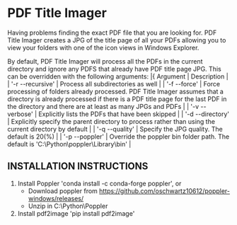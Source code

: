 # PDF Title Imager
  Having problems finding the exact PDF file that you are looking for. PDF Title Imager creates a JPG of the title page of all your PDFs allowing you to view your folders with one of the icon views in Windows Explorer.     

  By default, PDF Title Imager will process all the PDFs in the current directory and ignore any PDFS that already have PDF title page JPG. This can be overridden with the following arguments:
 |{ Argument | Description |
 | '-r --recursive' | Process all subdirectories as well |
 | '-f --force' | Force processing of folders already processed. PDF Title Imager assumes that a directory is already processed if there is a PDF title page for the last PDF in the directory and there are at least as many JPGs and PDFs |
  | '-v --verbose' | Explicitly lists the PDFs that have been skipped |
  | '-d --directory' | Explicitly specify the parent directory to process rather than using the current directory by default |
  | '-q --quality' | Specify the JPG quality. The default is 20(%) |
  | '-p --poppler' | Override the poppler bin folder path. The default is 'C:\\Python\\poppler\\Library\\bin' |
  

## INSTALLATION INSTRUCTIONS
 1. Install Poppler 'conda install -c conda-forge poppler', or
    - Download poppler from https://github.com/oschwartz10612/poppler-windows/releases/
    - Unzip in C:\Python\Poppler
 2. Install pdf2image 'pip install pdf2image'
